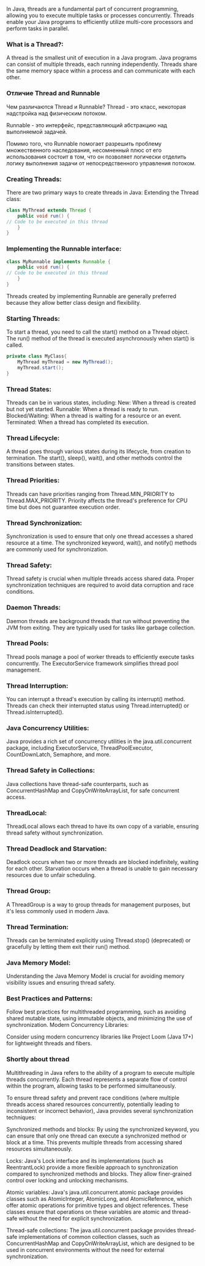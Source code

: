 In Java, threads are a fundamental part of concurrent programming, allowing you to execute multiple tasks or processes concurrently. Threads enable your Java programs to efficiently utilize multi-core processors and perform tasks in parallel.

### What is a Thread?:

A thread is the smallest unit of execution in a Java program.
Java programs can consist of multiple threads, each running independently.
Threads share the same memory space within a process and can communicate with each other.

### Отличие Thread and Runnable

Чем различаются Thread и Runnable?
Thread - это класс, некоторая надстройка над физическим потоком.

Runnable - это интерфейс, представляющий абстракцию над выполняемой задачей.

Помимо того, что Runnable помогает разрешить проблему множественного наследования, несомненный плюс от его использования состоит в том, что он позволяет логически отделить логику выполнения задачи от непосредственного управления потоком.


### Creating Threads:

There are two primary ways to create threads in Java:
Extending the Thread class:
```java
class MyThread extends Thread {
    public void run() {
// Code to be executed in this thread
    }
}
```

### Implementing the Runnable interface:
```java
class MyRunnable implements Runnable {
    public void run() {
// Code to be executed in this thread
    }
}
```
Threads created by implementing Runnable are generally preferred because they allow better class design and flexibility.
### Starting Threads:

To start a thread, you need to call the start() method on a Thread object.
The run() method of the thread is executed asynchronously when start() is called.
```java
private class MyClass{
    MyThread myThread = new MyThread();
    myThread.start();
}
```

### Thread States:

Threads can be in various states, including:
New: When a thread is created but not yet started.
Runnable: When a thread is ready to run.
Blocked/Waiting: When a thread is waiting for a resource or an event.
Terminated: When a thread has completed its execution.
### Thread Lifecycle:

A thread goes through various states during its lifecycle, from creation to termination.
The start(), sleep(), wait(), and other methods control the transitions between states.
### Thread Priorities:

Threads can have priorities ranging from Thread.MIN_PRIORITY to Thread.MAX_PRIORITY.
Priority affects the thread's preference for CPU time but does not guarantee execution order.
### Thread Synchronization:

Synchronization is used to ensure that only one thread accesses a shared resource at a time.
The synchronized keyword, wait(), and notify() methods are commonly used for synchronization.
### Thread Safety:

Thread safety is crucial when multiple threads access shared data.
Proper synchronization techniques are required to avoid data corruption and race conditions.
### Daemon Threads:

Daemon threads are background threads that run without preventing the JVM from exiting.
They are typically used for tasks like garbage collection.
### Thread Pools:

Thread pools manage a pool of worker threads to efficiently execute tasks concurrently.
The ExecutorService framework simplifies thread pool management.
### Thread Interruption:

You can interrupt a thread's execution by calling its interrupt() method.
Threads can check their interrupted status using Thread.interrupted() or Thread.isInterrupted().
### Java Concurrency Utilities:

Java provides a rich set of concurrency utilities in the java.util.concurrent package, including ExecutorService, ThreadPoolExecutor, CountDownLatch, Semaphore, and more.
### Thread Safety in Collections:

Java collections have thread-safe counterparts, such as ConcurrentHashMap and CopyOnWriteArrayList, for safe concurrent access.
### ThreadLocal:

ThreadLocal allows each thread to have its own copy of a variable, ensuring thread safety without synchronization.
### Thread Deadlock and Starvation:

Deadlock occurs when two or more threads are blocked indefinitely, waiting for each other.
Starvation occurs when a thread is unable to gain necessary resources due to unfair scheduling.
### Thread Group:

A ThreadGroup is a way to group threads for management purposes, but it's less commonly used in modern Java.
### Thread Termination:

Threads can be terminated explicitly using Thread.stop() (deprecated) or gracefully by letting them exit their run() method.
### Java Memory Model:

Understanding the Java Memory Model is crucial for avoiding memory visibility issues and ensuring thread safety.
### Best Practices and Patterns:

Follow best practices for multithreaded programming, such as avoiding shared mutable state, using immutable objects, and minimizing the use of synchronization.
Modern Concurrency Libraries:

Consider using modern concurrency libraries like Project Loom (Java 17+) for lightweight threads and fibers.


### Shortly about thread
Multithreading in Java refers to the ability of a program to execute multiple threads concurrently. Each thread represents a separate flow of control within the program, allowing tasks to be performed simultaneously.

To ensure thread safety and prevent race conditions (where multiple threads access shared resources concurrently, potentially leading to inconsistent or incorrect behavior), Java provides several synchronization techniques:

Synchronized methods and blocks: By using the synchronized keyword, you can ensure that only one thread can execute a synchronized method or block at a time. This prevents multiple threads from accessing shared resources simultaneously.

Locks: Java's Lock interface and its implementations (such as ReentrantLock) provide a more flexible approach to synchronization compared to synchronized methods and blocks. They allow finer-grained control over locking and unlocking mechanisms.

Atomic variables: Java's java.util.concurrent.atomic package provides classes such as AtomicInteger, AtomicLong, and AtomicReference, which offer atomic operations for primitive types and object references. These classes ensure that operations on these variables are atomic and thread-safe without the need for explicit synchronization.

Thread-safe collections: The java.util.concurrent package provides thread-safe implementations of common collection classes, such as ConcurrentHashMap and CopyOnWriteArrayList, which are designed to be used in concurrent environments without the need for external synchronization.